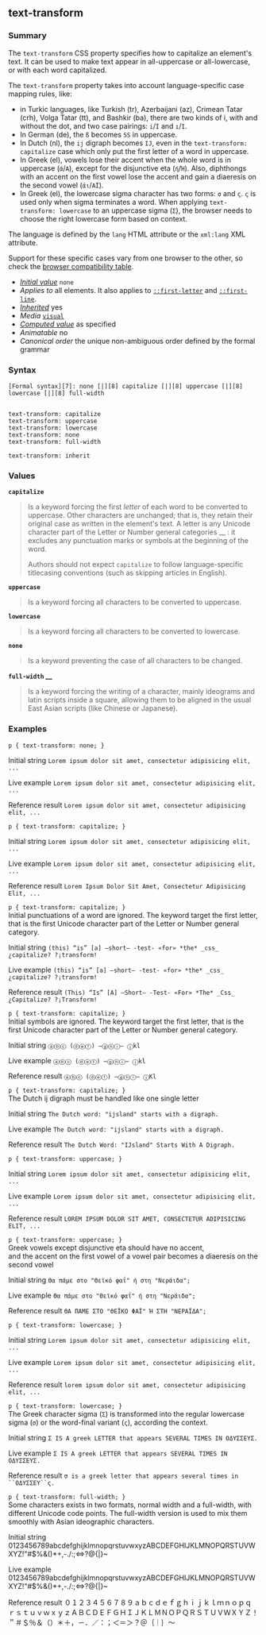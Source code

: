 ## text-transform

### Summary

The `text-transform` CSS property specifies how to capitalize an element's text. It can be used to make text appear in all-uppercase or all-lowercase, or with each word capitalized.

The `text-transform` property takes into account language-specific case mapping rules, like:

* in Turkic languages, like Turkish (tr), Azerbaijani (az), Crimean Tatar (crh), Volga Tatar (tt), and Bashkir (ba), there are two kinds of i, with and without the dot, and two case pairings: `i`/`İ` and `ı`/`I`.
* In German (de), the `ß` becomes `SS` in uppercase.
* In Dutch (nl), the `ij` digraph becomes `IJ`, even in the `text-transform: capitalize` case which only put the first letter of a word in uppercase.
* In Greek (el), vowels lose their accent when the whole word is in uppercase (`ά`/`Α`), except for the disjunctive eta (`ή`/`Ή`). Also, diphthongs with an accent on the first vowel lose the accent and gain a diaeresis on the second vowel (`άι`/`ΑΪ`).
* In Greek (el), the lowercase sigma character has two forms: `σ` and `ς`. `ς` is used only when sigma terminates a word. When applying `text-transform: lowercase` to an uppercase sigma (`Σ`), the browser needs to choose the right lowercase form based on context.

The language is defined by the `lang` HTML attribute or the `xml:lang` XML attribute.

Support for these specific cases vary from one browser to the other, so check the [browser compatibility table][0].

* _[Initial value][1]_ `none` 
* _Applies to_ all elements. It also applies to [`::first-letter`][2] and [`::first-line`][3]. 
* _[Inherited][4]_ yes 
* _Media_ [`visual`][5] 
* _[Computed value][6]_ as specified 
* _Animatable_ no 
* _Canonical order_ the unique non-ambiguous order defined by the formal grammar

### Syntax

    [Formal syntax][7]: none [|][8] capitalize [|][8] uppercase [|][8] lowercase [|][8] full-width
    

    text-transform: capitalize
    text-transform: uppercase
    text-transform: lowercase
    text-transform: none
    text-transform: full-width
    
    text-transform: inherit
    

### Values

**`capitalize`**

> Is a keyword forcing the first _letter_ of each word to be converted to uppercase. Other characters are unchanged; that is, they retain their original case as written in the element's text. A letter is any Unicode character part of the Letter or Number general categories __ : it excludes any punctuation marks or symbols at the beginning of the word.
> 
> Authors should not expect `capitalize` to follow language-specific titlecasing conventions (such as skipping articles in English).
> 

**`uppercase`**

> Is a keyword forcing all characters to be converted to uppercase.

**`lowercase`**

> Is a keyword forcing all characters to be converted to lowercase.

**`none`**

> Is a keyword preventing the case of all characters to be changed.

**`full-width` __**

> Is a keyword forcing the writing of a character, mainly ideograms and latin scripts inside a square, allowing them to be aligned in the usual East Asian scripts (like Chinese or Japanese).

### Examples
`p { text-transform: none; }`

Initial string
`Lorem ipsum dolor sit amet, consectetur adipisicing elit, ...`

Live example
`Lorem ipsum dolor sit amet, consectetur adipisicing elit, ...`

Reference result
`Lorem ipsum dolor sit amet, consectetur adipisicing elit, ...`

`p { text-transform: capitalize; }`

Initial string
`Lorem ipsum dolor sit amet, consectetur adipisicing elit, ...`

Live example
`Lorem ipsum dolor sit amet, consectetur adipisicing elit, ...`

Reference result
`Lorem Ipsum Dolor Sit Amet, Consectetur Adipisicing Elit, ...`

`p { text-transform: capitalize; }`  
Initial punctuations of a word are ignored. The keyword target the first letter, that is the first Unicode character part of the Letter or Number general category.

Initial string
`(this) “is” [a] –short– -test- «for» *the* _css_ ¿capitalize? ?¡transform!`

Live example
`(this) “is” [a] –short– -test- «for» *the* _css_ ¿capitalize? ?¡transform!`

Reference result
`(This) “Is” [A] –Short– -Test- «For» *The* _Css_ ¿Capitalize? ?¡Transform!`

`p { text-transform: capitalize; }`  
Initial symbols are ignored. The keyword target the first letter, that is the first Unicode character part of the Letter or Number general category.

Initial string
`ⓐⓑⓒ (ⓓⓔⓕ) —ⓖⓗⓘ— ⓙkl`

Live example
`ⓐⓑⓒ (ⓓⓔⓕ) —ⓖⓗⓘ— ⓙkl`

Reference result
`ⓐⓑⓒ (ⓓⓔⓕ) —ⓖⓗⓘ— ⓙKl`

`p { text-transform: capitalize; }`  
The Dutch ij digraph must be handled like one single letter

Initial string
`The Dutch word: "ijsland" starts with a digraph.`

Live example
`The Dutch word: "ijsland" starts with a digraph.`

Reference result
`The Dutch Word: "IJsland" Starts With A Digraph.`

`p { text-transform: uppercase; }`

Initial string
`Lorem ipsum dolor sit amet, consectetur adipisicing elit, ...`

Live example
`Lorem ipsum dolor sit amet, consectetur adipisicing elit, ...`

Reference result
`LOREM IPSUM DOLOR SIT AMET, CONSECTETUR ADIPISICING ELIT, ...`

`p { text-transform: uppercase; }`  
Greek vowels except disjunctive eta should have no accent,  
and the accent on the first vowel of a vowel pair becomes a diaeresis on the second vowel

Initial string
`Θα πάμε στο "Θεϊκό φαΐ" ή στη "Νεράιδα";`

Live example
`Θα πάμε στο "Θεϊκό φαΐ" ή στη "Νεράιδα";`

Reference result
`ΘΑ ΠΑΜΕ ΣΤΟ "ΘΕΪΚΟ ΦΑΪ" Ή ΣΤΗ "ΝΕΡΑΪΔΑ";`

`p { text-transform: lowercase; }`

Initial string
`Lorem ipsum dolor sit amet, consectetur adipisicing elit, ...`

Live example
`Lorem ipsum dolor sit amet, consectetur adipisicing elit, ...`

Reference result
`lorem ipsum dolor sit amet, consectetur adipisicing elit, ...`

`p { text-transform: lowercase; }`  
The Greek character sigma (`Σ`) is transformed into the regular lowercase sigma (`σ`) or the word-final variant (`ς`), according the context.

Initial string
`Σ IS A greek LETTER that appears SEVERAL TIMES IN ΟΔΥΣΣΕΥΣ.`

Live example
`Σ IS A greek LETTER that appears SEVERAL TIMES IN ΟΔΥΣΣΕΥΣ.`

Reference result
`σ is a greek letter that appears several times in ``ΟΔΥΣΣΕΥ``ς.`

`p { text-transform: full-width; }`  
Some characters exists in two formats, normal width and a full-width, with different Unicode code points. The full-width version is used to mix them smoothly with Asian ideographic characters.

Initial string
0123456789abcdefghijklmnopqrstuvwxyzABCDEFGHIJKLMNOPQRSTUVWXYZ!"\#$%&()\*+,-./:;<=\>?@{|}~

Live example
0123456789abcdefghijklmnopqrstuvwxyzABCDEFGHIJKLMNOPQRSTUVWXYZ!"\#$%&()\*+,-./:;<=\>?@{|}~

Reference result
０１２３４５６７８９ａｂｃｄｅｆｇｈｉｊｋｌｍｎｏｐｑｒｓｔｕｖｗｘｙｚＡＢＣＤＥＦＧＨＩＪＫＬＭＮＯＰＱＲＳＴＵＶＷＸＹＺ！＂＃＄％＆（）＊＋，－．／：；＜＝＞？＠｛｜｝～



[0]: https://developer.mozilla.org/en/docs/CSS/text-transform#Browser_compatibility "CSS/text-transform#Browser_compatibility"
[1]: https://developer.mozilla.org/en/docs/CSS/initial_value
[2]: https://developer.mozilla.org/en/docs/Web/CSS/::first-letter "The ::first-letter CSS pseudo-element selects the first letter of the first line of a block, if it is not preceded by any other content (such as images or inline tables) on its line."
[3]: https://developer.mozilla.org/en/docs/Web/CSS/::first-line "The ::first-line CSS pseudo-element applies styles only to the first line of an element. The amount of the text on the first line depends of numerous factors, like the width of the elements or of the document, but also of the font size of the text. As all pseudo-elements, the selectors containing ::first-line does not match any real HTML element."
[4]: https://developer.mozilla.org/en/docs/CSS/inheritance
[5]: https://developer.mozilla.org/en/docs/CSS/@media#Media_groups
[6]: https://developer.mozilla.org/en/docs/CSS/computed_value
[7]: https://developer.mozilla.org/en/docs/CSS/Value_definition_syntax "CSS/Value_definition_syntax"
[8]: https://developer.mozilla.org/en/docs/CSS/Value_definition_syntax#Single_bar "Single bar: the two entities are optional, but exactly one must be present."